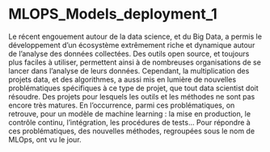 # MLOPS_Models_deployment_1
Le récent engouement autour de la data science, et du Big Data, a permis le développement d’un écosystème extrêmement riche et dynamique autour de l’analyse des données collectées. Des outils open source, et toujours plus faciles à utiliser, permettent ainsi à de nombreuses organisations de se lancer dans l’analyse de leurs données. Cependant, la multiplication des projets data, et des algorithmes, a aussi mis en lumière de nouvelles problématiques spécifiques à ce type de projet, que tout data scientist doit résoudre. Des projets pour lesquels les outils et les méthodes ne sont pas encore très matures. En l’occurrence, parmi ces problématiques, on retrouve, pour un modèle de machine learning : la mise en production, le contrôle continu, l’intégration, les procédures de tests… Pour répondre à ces problématiques, des nouvelles méthodes, regroupées sous le nom de MLOps, ont vu le jour.
